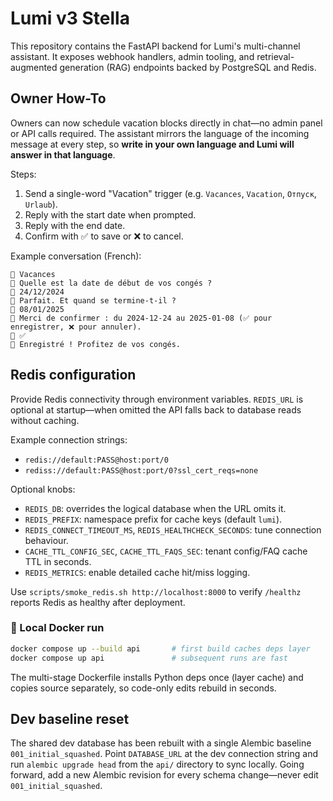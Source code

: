 # Lumi v3 Stella

This repository contains the FastAPI backend for Lumi's multi-channel assistant. It exposes webhook handlers, admin tooling, and retrieval-augmented generation (RAG) endpoints backed by PostgreSQL and Redis.

## Owner How-To

Owners can now schedule vacation blocks directly in chat—no admin panel or API calls required. The assistant mirrors the language of the incoming message at every step, so **write in your own language and Lumi will answer in that language**.

Steps:

1. Send a single-word "Vacation" trigger (e.g. `Vacances`, `Vacation`, `Отпуск`, `Urlaub`).
2. Reply with the start date when prompted.
3. Reply with the end date.
4. Confirm with ✅ to save or ❌ to cancel.

Example conversation (French):

```
👤 Vacances
🤖 Quelle est la date de début de vos congés ?
👤 24/12/2024
🤖 Parfait. Et quand se termine-t-il ?
👤 08/01/2025
🤖 Merci de confirmer : du 2024-12-24 au 2025-01-08 (✅ pour enregistrer, ❌ pour annuler).
👤 ✅
🤖 Enregistré ! Profitez de vos congés.
```

## Redis configuration

Provide Redis connectivity through environment variables. `REDIS_URL` is optional at startup—when omitted the API falls back to database reads without caching.

Example connection strings:

- `redis://default:PASS@host:port/0`
- `rediss://default:PASS@host:port/0?ssl_cert_reqs=none`

Optional knobs:

- `REDIS_DB`: overrides the logical database when the URL omits it.
- `REDIS_PREFIX`: namespace prefix for cache keys (default `lumi`).
- `REDIS_CONNECT_TIMEOUT_MS`, `REDIS_HEALTHCHECK_SECONDS`: tune connection behaviour.
- `CACHE_TTL_CONFIG_SEC`, `CACHE_TTL_FAQS_SEC`: tenant config/FAQ cache TTL in seconds.
- `REDIS_METRICS`: enable detailed cache hit/miss logging.

Use `scripts/smoke_redis.sh http://localhost:8000` to verify `/healthz` reports Redis as healthy after deployment.

### 🐳 Local Docker run  
```bash
docker compose up --build api       # first build caches deps layer  
docker compose up api               # subsequent runs are fast
```  
The multi-stage Dockerfile installs Python deps once (layer cache) and copies source separately, so code-only edits rebuild in seconds.

## Dev baseline reset

The shared dev database has been rebuilt with a single Alembic baseline `001_initial_squashed`. Point `DATABASE_URL` at the dev connection string and run `alembic upgrade head` from the `api/` directory to sync locally. Going forward, add a new Alembic revision for every schema change—never edit `001_initial_squashed`.
